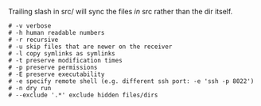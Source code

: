 Trailing slash in src/ will sync the files *in* src rather than the dir itself.

	# -v verbose
	# -h human readable numbers
	# -r recursive
	# -u skip files that are newer on the receiver
	# -l copy symlinks as symlinks
	# -t preserve modification times
	# -p preserve permissions
	# -E preserve executability
	# -e specify remote shell (e.g. different ssh port: -e 'ssh -p 8022')
	# -n dry run
	# --exclude '.*' exclude hidden files/dirs
